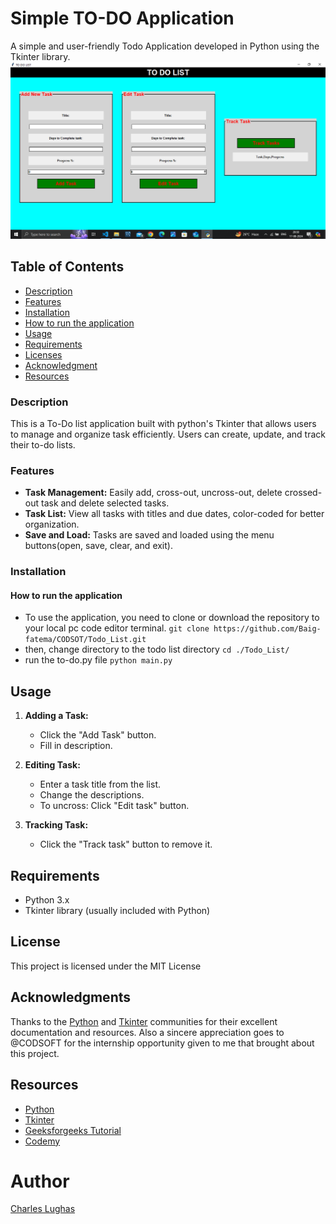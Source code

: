 # Simple TO-DO Application
A simple and user-friendly Todo Application developed in Python using the Tkinter library.
![Todo_list](tkinter_todo.png)

## Table of Contents
* [Description](#description)
* [Features](#features)
* [Installation](#installation)
* [How to run the application](#how-to-run-the-application)
* [Usage](#usage)
* [Requirements]()
* [Licenses](#licenses)
* [Acknowledgment](#acknowledgment)
* [Resources](#resources)

### Description
This is a To-Do list application built with python's Tkinter that allows users to manage and organize task efficiently.
Users can create, update, and track their to-do lists.

### Features

- **Task Management:** Easily add, cross-out, uncross-out, delete crossed-out task and delete selected tasks.
- **Task List:** View all tasks with titles and due dates, color-coded for better organization.
- **Save and Load:** Tasks are saved and loaded using the menu buttons(open, save, clear, and exit).

### Installation
#### How to run the application
* To use the application, you need to clone or download the repository to your local pc code editor terminal.
```git clone https://github.com/Baig-fatema/CODSOT/Todo_List.git```
* then, change directory to the todo list directory
```cd ./Todo_List/```
* run the to-do.py file
```python main.py```

## Usage
1. **Adding a Task:**
   - Click the "Add Task" button.
   - Fill in description.

2. **Editing Task:**
   - Enter a task title from the list.
   - Change the descriptions.
   - To uncross: Click "Edit task" button.

3. **Tracking Task:**
   
   - Click the "Track task" button to remove it.


## Requirements
  * Python 3.x
  * Tkinter library (usually included with Python)

## License
This project is licensed under the MIT License


## Acknowledgments
Thanks to the [Python](https://python.org) and [Tkinter](https://docs.python.org/3/library/tkinter.html) communities for their excellent documentation and resources. Also a sincere appreciation goes to @CODSOFT for the internship opportunity given to me that brought about this project.

## Resources
- [Python](https://python.org)
- [Tkinter](https://docs.python.org/3/library/tkinter.html)
- [Geeksforgeeks Tutorial](https://www.geeksforgeeks.org/python-gui-tkinter/)
- [Codemy](https://youtube.com/Vm0ivVxNaA8?si=0989P1RDKZRabFz)

# Author
[Charles Lughas](https://github.com/Baig-fatema)
